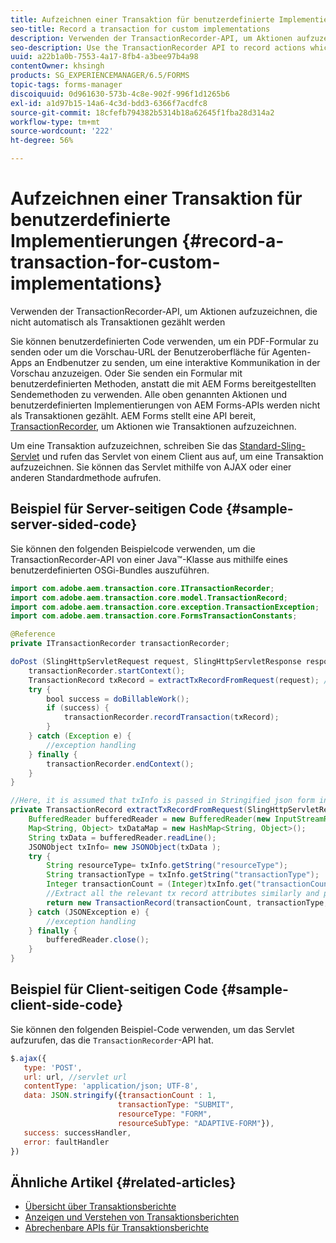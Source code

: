 ```yaml
---
title: Aufzeichnen einer Transaktion für benutzerdefinierte Implementierungen
seo-title: Record a transaction for custom implementations
description: Verwenden der TransactionRecorder-API, um Aktionen aufzuzeichnen, die nicht automatisch als Transaktionen gezählt werden
seo-description: Use the TransactionRecorder API to record actions which are not accounted as transactions automatically
uuid: a22b1a0b-7553-4a17-8fb4-a3bee97b4a98
contentOwner: khsingh
products: SG_EXPERIENCEMANAGER/6.5/FORMS
topic-tags: forms-manager
discoiquuid: 0d961630-573b-4c8e-902f-996f1d1265b6
exl-id: a1d97b15-14a6-4c3d-bdd3-6366f7acdfc8
source-git-commit: 18cfefb794382b5314b18a62645f1fba28d314a2
workflow-type: tm+mt
source-wordcount: '222'
ht-degree: 56%

---
```


# Aufzeichnen einer Transaktion für benutzerdefinierte Implementierungen {#record-a-transaction-for-custom-implementations}

Verwenden der TransactionRecorder-API, um Aktionen aufzuzeichnen, die nicht automatisch als Transaktionen gezählt werden

Sie können benutzerdefinierten Code verwenden, um ein PDF-Formular zu senden oder um die Vorschau-URL der Benutzeroberfläche für Agenten-Apps an Endbenutzer zu senden, um eine interaktive Kommunikation in der Vorschau anzuzeigen. Oder Sie senden ein Formular mit benutzerdefinierten Methoden, anstatt die mit AEM Forms bereitgestellten Sendemethoden zu verwenden. Alle oben genannten Aktionen und benutzerdefinierten Implementierungen von AEM Forms-APIs werden nicht als Transaktionen gezählt. AEM Forms stellt eine API bereit, [TransactionRecorder](https://developer.adobe.com/experience-manager/reference-materials/6-5/forms/javadocs/com/adobe/aem/transaction/core/ITransactionRecorder.html), um Aktionen wie Transaktionen aufzuzeichnen.

Um eine Transaktion aufzuzeichnen, schreiben Sie das [Standard-Sling-Servlet](https://experienceleague.adobe.com/docs/experience-manager-learn/forms/store-and-retrieve-af-with-2fa/create-servlet.html?lang=en) und rufen das Servlet von einem Client aus auf, um eine Transaktion aufzuzeichnen. Sie können das Servlet mithilfe von AJAX oder einer anderen Standardmethode aufrufen.

## Beispiel für Server-seitigen Code {#sample-server-sided-code}

Sie können den folgenden Beispielcode verwenden, um die TransactionRecorder-API von einer Java™-Klasse aus mithilfe eines benutzerdefinierten OSGi-Bundles auszuführen.

```java
import com.adobe.aem.transaction.core.ITransactionRecorder;
import com.adobe.aem.transaction.core.model.TransactionRecord;
import com.adobe.aem.transaction.core.exception.TransactionException;
import com.adobe.aem.transaction.core.FormsTransactionConstants;

@Reference
private ITransactionRecorder transactionRecorder;

doPost (SlingHttpServletRequest request, SlingHttpServletResponse response) {
    transactionRecorder.startContext();
    TransactionRecord txRecord = extractTxRecordFromRequest(request); //extract transaction relevant data from request
    try {
        bool success = doBillableWork();
        if (success) {
            transactionRecorder.recordTransaction(txRecord);
        }
    } catch (Exception e) {
        //exception handling
    } finally {
        transactionRecorder.endContext();
    }
}

//Here, it is assumed that txInfo is passed in Stringified json form in the ajax call (in data parameter). You can pass txInfo from client in any way that you find suitable.
private TransactionRecord extractTxRecordFromRequest(SlingHttpServletRequest request) {
    BufferedReader bufferedReader = new BufferedReader(new InputStreamReader(request.getInputStream()));
    Map<String, Object> txDataMap = new HashMap<String, Object>();
    String txData = bufferedReader.readLine();
    JSONObject txInfo= new JSONObject(txData );
    try {
        String resourceType= txInfo.getString("resourceType");
        String transactionType = txInfo.getString("transactionType");
        Integer transactionCount = (Integer)txInfo.get("transactionCount");
        //Extract all the relevant tx record attributes similarly and pass them in Transaction Record constructor as per the java doc}
        return new TransactionRecord(transactionCount, transactionType, resourceType, ..);
    } catch (JSONException e) {
        //exception handling
    } finally {
        bufferedReader.close();
    }
}
```

## Beispiel für Client-seitigen Code {#sample-client-side-code}

Sie können den folgenden Beispiel-Code verwenden, um das Servlet aufzurufen, das die `TransactionRecorder`-API hat.

```javascript
$.ajax({
   type: 'POST',
   url: url, //servlet url
   contentType: 'application/json; UTF-8',
   data: JSON.stringify({transactionCount : 1,
                        transactionType: "SUBMIT",
                        resourceType: "FORM",
                        resourceSubType: "ADAPTIVE-FORM"}),
   success: successHandler,
   error: faultHandler
})
```

## Ähnliche Artikel {#related-articles}

* [Übersicht über Transaktionsberichte](/help/forms/using/transaction-reports-overview.md)
* [Anzeigen und Verstehen von Transaktionsberichten](/help/forms/using/viewing-and-understanding-transaction-reports.md)
* [Abrechenbare APIs für Transaktionsberichte](/help/forms/using/transaction-reports-billable-apis.md)
